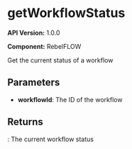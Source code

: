 # getWorkflowStatus

**API Version:** 1.0.0

**Component:** RebelFLOW

Get the current status of a workflow

## Parameters

- **workflowId**: The ID of the workflow

## Returns

: The current workflow status

